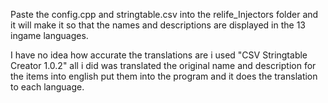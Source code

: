 Paste the config.cpp and stringtable.csv into the relife_Injectors folder and it will make it so that the names and descriptions are displayed in the 13 ingame languages. 

I have no idea how accurate the translations are i used "CSV Stringtable Creator 1.0.2" all i did was translated the original name and description for the items into english put them into the program and it does the translation to each language.